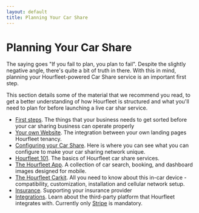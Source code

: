 ```yaml
---
layout: default
title: Planning Your Car Share
---
```


# Planning Your Car Share

The saying goes "If you fail to plan, you plan to fail". Despite the slightly negative angle, there's quite a bit of truth in there. With this in mind, planning your Hourfleet-powered Car Share service is an important first step.  

This section details some of the material that we recommend you read, to get a better understanding of how Hourfleet is structured and what you'll need to plan for before launching a live car shar service.  

* [First steps](stepbystep.html). The things that your business needs to get sorted before your car sharing business can operate properly
* [Your own Website](yoursite.html). The integration between your own landing pages Hourfleet tenancy.  
* [Configuring your Car Share](configure.html). Here is where you can see what you can configure to make your car sharing network unique.
* [Hourfleet 101](howitworks.html). The basics of Hourfleet car share services.  
* [The Hourfleet App](screens.html). A collection of car search, booking, and dashboard images designed for mobile.  
* [The Hourfleet Carkit](carkit.html). All you need to know about this in-car device - compatibility, customization, installation and cellular network setup.     
* [Insurance](insurance.html). Supporting your insurance provider
* [Integrations](integrations.html). Learn about the third-party platform that Hourfleet integrates with. Currently only [Stripe](http://stripe.com) is mandatory. 
